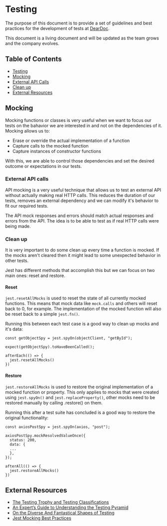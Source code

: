 # Testing

The purpose of this document is to provide a set of guidelines and best practices for the development of tests at [DearDoc](https://getdeardoc.com/).

This document is a living document and will be updated as the team grows and the company evolves.

## Table of Contents

- [Testing](#testing)
- [Mocking](#mocking)
- [External API Calls](#external-api-calls)
- [Clean up](#clean-up)
- [External Resources](#external-resources)

## Mocking

Mocking functions or classes is very useful when we want to focus our tests on the bahavior we are interested in and not on the dependencies of it. Mocking allows us to:

- Erase or override the actual implementation of a function
- Capture calls to the mocked function
- Capture instances of constructor functions

With this, we are able to control those dependencies and set the desired outcome or expectations in our tests.

### External API calls

API mocking is a very useful technique that allows us to test an external API without actually making real HTTP calls.
This reduces the duration of our tests, removes an external dependency and we can modify it's behavior to fit our required tests.

The API mock responses and errors should match actual responses and errors from the API. The idea is to be able to test as if real HTTP calls were being made.

### Clean up

It is very important to do some clean up every time a function is mocked. If the mocks aren't cleared then it might lead to some unexpected behavior in other tests.

Jest has different methods that accomplish this but we can focus on two main ones: reset and restore.

#### Reset

`jest.resetAllMocks` is used to reset the state of all currently mocked functions. This means that mock data like `mock.calls` and others will reset back to 0, for example. The implementation of the mocked function will also be reset back to a simple `jest.fn()`.

Running this between each test case is a good way to clean up mocks and it's data:

```
const getObjectSpy = jest.spyOn(objectClient, "getById");

expect(getObjectSpy).toHaveBeenCalled();

afterEach(() => {
  jest.resetAllMocks()
})
```

#### Restore

`jest.restoreAllMocks` is used to restore the original implementation of a mocked function or property. This only applies to mocks that were created using `jest.spyOn()` and `jest.replaceProperty()`, other mocks need to be restored manually by calling .restore() on them.

Running this after a test suite has concluded is a good way to restore the original functionality:

```
const axiosPostSpy = jest.spyOn(axios, "post");

axiosPostSpy.mockResolvedValueOnce({
  status: 200,
  data: {
  ...
  },
});

afterAll(() => {
  jest.restoreAllMocks()
})
```

## External Resources
- [The Testing Trophy and Testing Classifications](https://kentcdodds.com/blog/the-testing-trophy-and-testing-classifications)
- [An Expert’s Guide to Understanding the Testing Pyramid](https://thectoclub.com/topics/testing-pyramid/)
- [On the Diverse And Fantastical Shapes of Testing](https://martinfowler.com/articles/2021-test-shapes.html)
- [Jest Mocking Best Practices](https://devblogs.microsoft.com/ise/jest-mocking-best-practices/)